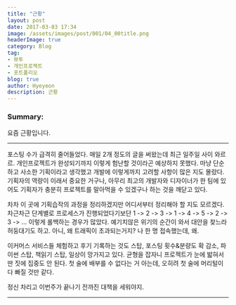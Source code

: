 ```yaml
---
title: "근황"
layout: post
date: 2017-03-03 17:34
image: /assets/images/post/001/04_00title.png
headerImage: true
category: Blog
tag:
- 뷰투
- 개인프로젝트
- 포트폴리오
blog: true
author: Hyeyeon
description: 근황
---
```


### Summary:

요즘 근황입니다.

---

포스팅 수가 급격히 줄어들었다. 매일 2개 정도의 글을 써왔는데 최근 일주일 사이 와르르. 개인프로젝트가 완성되기까지 이렇게 험난할 것이라곤 예상하지 못했다. 마냥 단순하고 사소한 기획이라고 생각했고 개발에 이렇게까지 고려할 사항이 많은 지도 몰랐다. 기획자의 역량이 이래서 중요한 거구나, 아무리 최고의 개발자와 디자이너가 한 팀에 있어도 기획자가 충분히 프로젝트를 말아먹을 수 있겠구나 하는 것을 깨닫고 있다.

차차 이 곳에 기획습작의 과정을 정리하겠지만 어디서부터 정리해야 할 지도 모르겠다. 차근차근 단계별로 프로세스가 진행되었다기보단 1 -> 2 -> 3 -> 1 -> 4 -> 5 -> 2 -> 3 -> ... 이렇게 롤백하는 경우가 많았다. 예기치않은 위기의 순간이 와서 대안을 찾느라 허둥대기도 하고. 아니, 왜 트래픽이 초과되는거지? 나 한 명 접속했는데, 왜.

이커머스 서비스들 체험하고 후기 기록하는 것도 스탑, 포스팅 횟수&분량도 확 감소, 파이썬 스탑, 책읽기 스탑, 일상이 망가지고 있다. 균형을 잡자니 프로젝트가 눈에 밟혀서 딴 짓에 집중도 안 된다. 첫 술에 배부를 수 없다는 거 아는데, 오히려 첫 술에 머리털이 다 빠질 것만 같다.

정신 차리고 이번주가 끝나기 전까진 대책을 세워야지.

---
